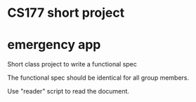 # CS177 short project
# emergency app

Short class project to write a functional spec

The functional spec should be identical for all group members.

Use "reader" script to read the document.
